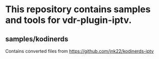 # This repository contains samples and tools for vdr-plugin-iptv.

## samples/kodinerds
Contains converted files from https://github.com/jnk22/kodinerds-iptv
